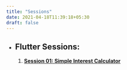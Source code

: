 ```yaml
---
title: "Sessions"
date: 2021-04-18T11:39:18+05:30
draft: false
---
```


- ## Flutter Sessions:
    1. **[Session 01: Simple Interest Calculator](https://github.com/sudo-saksham/flutter_session01.git)**

